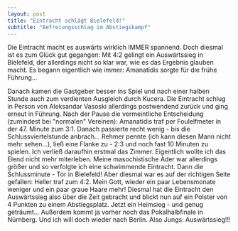 ```yaml
---
layout: post
title: "Eintracht schlägt Bielefeld!"
subtitle: "Befreiungsschlag im Abstiegskampf"
---
```


Die Eintracht macht es auswärts wirklich IMMER spannend. Doch diesmal ist es zum Glück gut gegangen: Mit 4:2 gelingt ein Auswärtssieg in Bielefeld, der allerdings nicht so klar war, wie es das Ergebnis glauben macht. Es begann eigentlich wie immer: Amanatidis sorgte für die frühe Führung...

Danach kamen die Gastgeber besser ins Spiel und nach einer halben Stunde auch zum verdienten Ausgleich durch Kucera. Die Eintracht schlug in Person von Aleksandar Vasoski allerdings postwendend zurück und ging erneut in Führung. Nach der Pause die vermeintliche Entscheidung (zumindest bei "normalen" Vereinen): Amanatidis traf per Foulelfmeter in der 47. Minute zum 3:1. Danach passierte recht wenig - bis die Schlussviertelstunde anbrach... Rehmer pennte (ich kann diesen Mann nicht mehr sehen...), ließ eine Flanke zu - 2:3 und noch fast 10 Minuten zu spielen. Ich verließ daraufhin erstmal das Zimmer. Eigentlich wollte ich das Elend nicht mehr miterleben. Meine masochistische Ader war allerdings größer und so verfolgte ich eine schwimmende Eintracht. Dann die Schlussminute - Tor in Bielefeld! Aber diesmal war es auf der richtigen Seite gefallen: Heller traf zum 4:2. Mein Gott, wieder ein paar Lebensmonate weniger und ein paar graue Haare mehr! Diesmal hat die Eintracht den Auswärtssieg also über die Zeit gebracht und blickt nun auf ein Polster von 4 Punkten zu einem Abstiegsplatz. Jetzt ein Heimsieg - und genug geträumt... Außerdem kommt ja vorher noch das Pokalhalbfinale in Nürnberg. Und ich will doch wieder nach Berlin. Also Jungs: Auswärtssieg!!!
